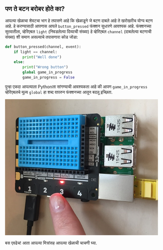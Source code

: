 ## पण ते बटन बरोबर होते का?

आपल्या खेळाचा शेवटचा भाग हे तपासणे आहे कि खेळाडूने जे बटण दाबले आहे ते खरोखरीच योग्य बटण आहे. हे करण्यासाठी आपणास आपले `button_pressed` फंक्शन सुधारणे आवश्यक आहे. फंक्शनच्या सुरवातीला, व्हेरिएबल `light` (निवडलेल्या दिव्याची संख्या) हे व्हेरिएबल `channel` (दाबलेल्या बटणाची संख्या) शी समान असल्याचे तपासणारा कोड जोडा:

```python
def button_pressed(channel, event):
    if light == channel:
        print("Well done")
    else:
        print("Wrong button")
        global game_in_progress
        game_in_progress = False
```

पुन्हा एकदा आपल्याला Pythonला सांगण्याची आवश्यकता आहे की आपण `game_in_progress` व्हेरिएबलचे मूल्य `global` हा शब्द वापरुन फंक्शनच्या आतून बदलू इच्छिता.

![खेळाला आता योग्य बटण दाबले आहे कि नाही हे शोधता यायला हवे](images/press-right-button.png)

बस एवढेच! आता आपल्या मित्रांसह आपल्या खेळाची चाचणी घ्या.